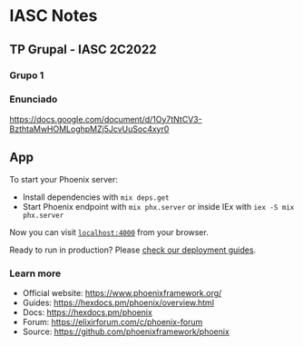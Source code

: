# IASC Notes

## TP Grupal - IASC 2C2022
### Grupo 1

### Enunciado
https://docs.google.com/document/d/1Oy7tNtCV3-BzthtaMwHOMLoghpMZj5JcvUuSoc4xyr0

## App

To start your Phoenix server:

  * Install dependencies with `mix deps.get`
  * Start Phoenix endpoint with `mix phx.server` or inside IEx with `iex -S mix phx.server`

Now you can visit [`localhost:4000`](http://localhost:4000) from your browser.

Ready to run in production? Please [check our deployment guides](https://hexdocs.pm/phoenix/deployment.html).

### Learn more

  * Official website: https://www.phoenixframework.org/
  * Guides: https://hexdocs.pm/phoenix/overview.html
  * Docs: https://hexdocs.pm/phoenix
  * Forum: https://elixirforum.com/c/phoenix-forum
  * Source: https://github.com/phoenixframework/phoenix
